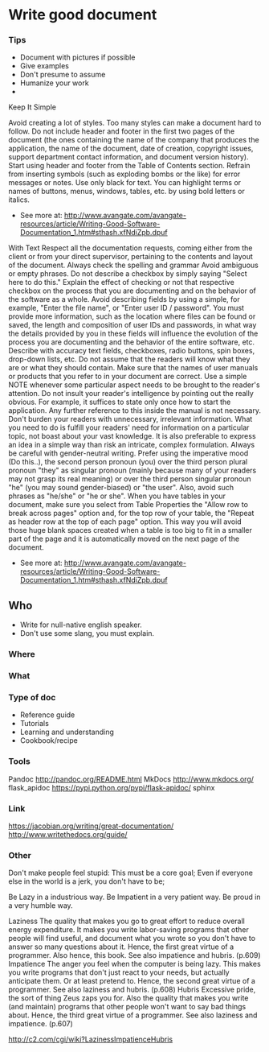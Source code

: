 Write good document
======

### Tips
* Document with pictures if possible
* Give examples
* Don't presume to assume
* Humanize your work
* 
Keep It Simple


Avoid creating a lot of styles. Too many styles can make a document hard to follow.
Do not include header and footer in the first two pages of the document (the ones containing the name of the company that produces the application, the name of the document, date of creation, copyright issues, support department contact information, and document version history). Start using header and footer from the Table of Contents section.
Refrain from inserting symbols (such as exploding bombs or the like) for error messages or notes.
Use only black for text. You can highlight terms or names of buttons, menus, windows, tables, etc. by using bold letters or italics.
- See more at: http://www.avangate.com/avangate-resources/article/Writing-Good-Software-Documentation_1.htm#sthash.xfNdiZpb.dpuf

With Text
Respect all the documentation requests, coming either from the client or from your direct supervisor, pertaining to the contents and layout of the document.
Always check the spelling and grammar
Avoid ambiguous or empty phrases. Do not describe a checkbox by simply saying "Select here to do this." Explain the effect of checking or not that respective checkbox on the process that you are documenting and on the behavior of the software as a whole. Avoid describing fields by using a simple, for example, "Enter the file name", or "Enter user ID / password". You must provide more information, such as the location where files can be found or saved, the length and composition of user IDs and passwords, in what way the details provided by you in these fields will influence the evolution of the process you are documenting and the behavior of the entire software, etc.
Describe with accuracy text fields, checkboxes, radio buttons, spin boxes, drop-down lists, etc. Do not assume that the readers will know what they are or what they should contain.
Make sure that the names of user manuals or products that you refer to in your document are correct.
Use a simple NOTE whenever some particular aspect needs to be brought to the reader's attention.
Do not insult your reader's intelligence by pointing out the really obvious. For example, it suffices to state only once how to start the application. Any further reference to this inside the manual is not necessary.
Don't burden your readers with unnecessary, irrelevant information. What you need to do is fulfill your readers' need for information on a particular topic, not boast about your vast knowledge.
It is also preferable to express an idea in a simple way than risk an intricate, complex formulation.
Always be careful with gender-neutral writing. Prefer using the imperative mood (Do this..), the second person pronoun (you) over the third person plural pronoun "they" as singular pronoun (mainly because many of your readers may not grasp its real meaning) or over the third person singular pronoun "he" (you may sound gender-biased) or "the user". Also, avoid such phrases as "he/she" or "he or she".
When you have tables in your document, make sure you select from Table Properties the "Allow row to break across pages" option and, for the top row of your table, the "Repeat as header row at the top of each page" option. This way you will avoid those huge blank spaces created when a table is too big to fit in a smaller part of the page and it is automatically moved on the next page of the document.
- See more at: http://www.avangate.com/avangate-resources/article/Writing-Good-Software-Documentation_1.htm#sthash.xfNdiZpb.dpuf

## Who
* Write for null-native english speaker.
* Don't use some slang, you must explain.

### Where

### What

### Type of doc
* Reference guide
* Tutorials
* Learning and understanding
* Cookbook/recipe


### Tools
Pandoc http://pandoc.org/README.html
MkDocs http://www.mkdocs.org/
flask_apidoc https://pypi.python.org/pypi/flask-apidoc/
sphinx

### Link
https://jacobian.org/writing/great-documentation/
http://www.writethedocs.org/guide/

### Other
Don't make people feel stupid: This must be a core goal;
Even if everyone else in the world is a jerk, you don't have to be;

Be Lazy in a industrious way.
Be Impatient in a very patient way.
Be proud in a very humble way.

Laziness
The quality that makes you go to great effort to reduce overall energy expenditure. It makes you write labor-saving programs that other people will find useful, and document what you wrote so you don't have to answer so many questions about it. Hence, the first great virtue of a programmer. Also hence, this book. See also impatience and hubris. (p.609)
Impatience
The anger you feel when the computer is being lazy. This makes you write programs that don't just react to your needs, but actually anticipate them. Or at least pretend to. Hence, the second great virtue of a programmer. See also laziness and hubris. (p.608)
Hubris
Excessive pride, the sort of thing Zeus zaps you for. Also the quality that makes you write (and maintain) programs that other people won't want to say bad things about. Hence, the third great virtue of a programmer. See also laziness and impatience. (p.607)

http://c2.com/cgi/wiki?LazinessImpatienceHubris
